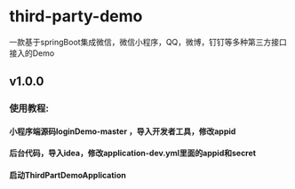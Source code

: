 # third-party-demo
一款基于springBoot集成微信，微信小程序，QQ，微博，钉钉等多种第三方接口接入的Demo
## v1.0.0
### 使用教程:
#### 小程序端源码loginDemo-master ，导入开发者工具，修改appid
#### 后台代码，导入idea，修改application-dev.yml里面的appid和secret
#### 启动ThirdPartDemoApplication

